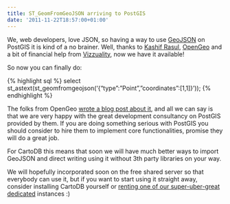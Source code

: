 ```yaml
---
title: ST_GeomFromGeoJSON arriving to PostGIS
date: '2011-11-22T18:57:00+01:00'
---
```


We, web developers, love JSON, so having a way to use <a href="http://geojson.org/">GeoJSON</a> on PostGIS it is kind of a no brainer. Well, thanks to <a href="https://twitter.com/#!/krasul">Kashif Rasul</a>, <a href="http://opengeo.org/">OpenGeo</a> and a bit of financial help from <a href="http://www.vizzuality.com/">Vizzuality</a>, now we have it available!

So now you can finally do:

{% highlight sql %}
select st_astext(st_geomfromgeojson(‘{“type”:”Point”,”coordinates”:[1,1]}’));
{% endhighlight %}

The folks from OpenGeo <a href="http://blog.opengeo.org/2011/11/21/st_geomfromgeojson/">wrote a blog post about it</a>, and all we can say is that we are very happy with the great development consultancy on PostGIS provided by them. If you are doing something serious with PostGIS you should consider to hire them to implement core functionalities, promise they will do a great job.

For CartoDB this means that soon we will have much better ways to import GeoJSON and direct writing using it without 3th party libraries on your way.

We will hopefully incorporated soon on the free shared server so that everybody can use it, but if you want to start using it straight away, consider installing CartoDB yourself or <a href="http://cartodb.com/pricing">renting one of our super-uber-great dedicated</a> instances :)
